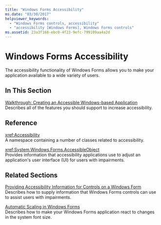 ```yaml
---
title: "Windows Forms Accessibility"
ms.date: "03/30/2017"
helpviewer_keywords: 
  - "Windows Forms controls, accessibility"
  - "accessibility [Windows Forms], Windows Forms controls"
ms.assetid: 23a3f168-ebc0-4f23-9efc-799109aa4a2d
---
```

# Windows Forms Accessibility
The accessibility functionality of Windows Forms allows you to make your application available to a wide variety of users.  
  
## In This Section  
 [Walkthrough: Creating an Accessible Windows-based Application](../../../../docs/framework/winforms/advanced/walkthrough-creating-an-accessible-windows-based-application.md)  
 Describes all of the features you should support to increase accessibility.  
  
## Reference  
 <xref:Accessibility>  
 A namespace containing a number of classes related to accessibility.  
  
 <xref:System.Windows.Forms.AccessibleObject>  
 Provides information that accessibility applications use to adjust an application's user interface (UI) for users with impairments.  
  
## Related Sections  
 [Providing Accessibility Information for Controls on a Windows Form](../../../../docs/framework/winforms/controls/providing-accessibility-information-for-controls-on-a-windows-form.md)  
 Describes how to supply information that Windows Forms controls can use to assist users with impairments.  
  
 [Automatic Scaling in Windows Forms](../../../../docs/framework/winforms/automatic-scaling-in-windows-forms.md)  
 Describes how to make your Windows Forms application react to changes in the system font size.
